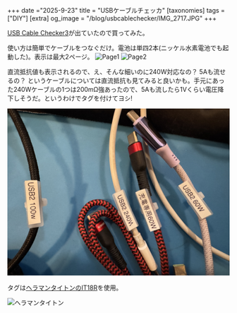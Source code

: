 +++
date ="2025-9-23"
title = "USBケーブルチェッカ"
[taxonomies]
tags = ["DIY"]
[extra]
og_image = "/blog/usbcablechecker/IMG_2717.JPG"
+++

[USB Cable Checker3](https://www.pc-koubou.jp/products/detail.php?product_id=1175815)が出ていたので買ってみた。

使い方は簡単でケーブルをつなぐだけ。電池は単四2本(ニッケル水素電池でも起動した)。表示は最大2ページ。
![Page1](IMG_2717.JPG)
![Page2](IMG_2718.JPG)

直流抵抗値も表示されるので、え、そんな細いのに240W対応なの？ 5Aも流せるの？ というケーブルについては直流抵抗も見てみると良いかも。手元にあった240Wケーブルの1つは200mΩ強あったので、5Aも流したら1Vくらい電圧降下しそうだ。というわけでタグを付けてヨシ!

![タグ](IMG_2719.JPG)

タグは[ヘラマンタイトンのIT18R](https://amzn.to/3K9ClNz)を使用。

![ヘラマンタイトン](https://www.hellermanntyton.co.jp/library/img/product/id/marking/marking/marking_n_pic_900.jpg)
